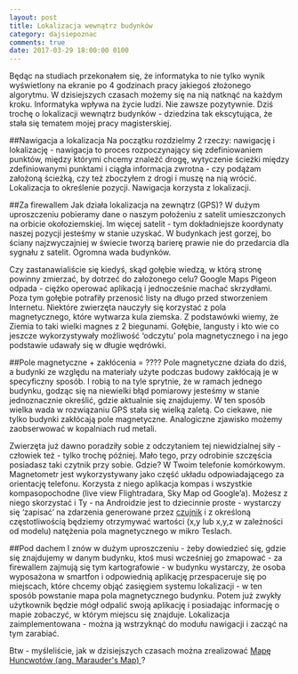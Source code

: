 ```yaml
---
layout: post
title: Lokalizacja wewnątrz budynków
category: dajsiepoznac
comments: true
date: 2017-03-29 18:00:00 0100
---
```


Będąc na studiach przekonałem się, że informatyka to nie tylko wynik wyświetlony na ekranie po 4 godzinach pracy jakiegoś złożonego algorytmu. W dzisiejszych czasach możemy się na nią natknąć na każdym kroku. Informatyka wpływa na życie ludzi. Nie zawsze pozytywnie. Dziś trochę o lokalizacji wewnątrz budynków - dziedzina tak ekscytująca, że stała się tematem mojej pracy magisterskiej.

##Nawigacja a lokalizacja
Na początku rozdzielmy 2 rzeczy: nawigację i lokalizację - nawigacja to proces rozpoczynający się zdefiniowaniem punktów, między którymi chcemy znaleźć drogę, wytyczenie ścieżki między zdefiniowanymi punktami i ciągła informacja zwrotna - czy podążam założoną ścieżką, czy też zboczyłem z drogi i muszę na nią wrócić. Lokalizacja to określenie pozycji. Nawigacja korzysta z lokalizacji.

##Za firewallem
Jak działa lokalizacja na zewnątrz (GPS)? W dużym uproszczeniu pobieramy dane o naszym położeniu z satelit umieszczonych na orbicie okołoziemskiej. Im więcej satelit - tym dokładniejsze koordynaty naszej pozycji jesteśmy w stanie uzyskać. W budynkach jest gorzej, bo ściany najzwyczajniej w świecie tworzą barierę prawie nie do przedarcia dla sygnału z satelit. Ogromna wada budynków.

Czy zastanawialiście się kiedyś, skąd gołębie wiedzą, w którą stronę powinny zmierzać, by dotrzeć do założonego celu? Google Maps Pigeon odpada - ciężko operować aplikacją i jednocześnie machać skrzydłami. Poza tym gołębie potrafiły przenosić listy na długo przed stworzeniem Internetu. Niektóre zwierzęta nauczyły się korzystać z pola magnetycznego, które wytwarza kula ziemska. Z podstawówki wiemy, że Ziemia to taki wielki magnes z 2 biegunami. Gołębie, langusty i kto wie co jeszcze wykorzystywały możliwość ‘odczytu’ pola magnetycznego i na jego podstawie udawały się w długie wędrówki.

##Pole magnetyczne + zakłócenia = ????
Pole magnetyczne działa do dziś, a budynki ze względu na materiały użyte podczas budowy zakłócają je w specyficzny sposób. I robią to na tyle sprytnie, że w ramach jednego budynku, godząc się na niewielki błąd pomiarowy jesteśmy w stanie jednoznacznie określić, gdzie aktualnie się znajdujemy. W ten sposób wielka wada w rozwiązaniu GPS stała się wielką zaletą. Co ciekawe, nie tylko budynki zakłócają pole magnetyczne. Analogiczne zjawisko możemy zaobserwować w kopalniach rud metali.

Zwierzęta już dawno poradziły sobie z odczytaniem tej niewidzialnej siły - człowiek też - tylko trochę później. Mało tego, przy odrobinie szczęścia posiadasz taki czytnik przy sobie. Gdzie? W Twoim telefonie komórkowym. Magnetometr jest wykorzystywany jako część układu odpowiadającego za orientację telefonu. Korzysta z niego aplikacja kompas i wszystkie kompasopochodne (live view Flightradara, Sky Map od Google’a). Możesz z niego skorzystać i Ty - na Androidzie jest to dziecinnie proste - wystarczy się ‘zapisać’ na zdarzenia generowane przez [czujnik](https://developer.android.com/reference/android/hardware/Sensor.html#TYPE_MAGNETIC_FIELD) i z określoną częstotliwością będziemy otrzymywać wartości (x,y lub x,y,z w zależności od modelu) natężenia pola magnetycznego w mikro Teslach.

##Pod dachem
I znów w dużym uproszczeniu - żeby dowiedzieć się, gdzie się znajdujemy w danym budynku, ktoś musi wcześniej go zmapować - za firewallem zajmują się tym kartografowie - w budynku wystarczy, że osoba wyposażona w smartfon i odpowiednią aplikację przespaceruje się po miejscach, które chcemy objąć zasięgiem systemu lokalizacji - w ten sposób powstanie mapa pola magnetycznego budynku. Potem już zwykły użytkownik będzie mógł odpalić swoją aplikację i posiadając informację o mapie zobaczyć, w którym miejscu się znajduje. Lokalizacja zaimplementowana - można ją wstrzyknąć do modułu nawigacji i zacząć na tym zarabiać.

Btw - myśleliście, jak w dzisiejszych czasach można zrealizować [Mapę Huncwotów (ang. Marauder's Map) ](https://www.youtube.com/watch?v=onm3sqQ4LMo)?